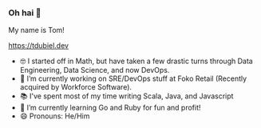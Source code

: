 ### Oh hai 👋
My name is Tom!

https://tdubiel.dev


- 🤓 I started off in Math, but have taken a few drastic turns through Data Engineering, Data Science, and now DevOps.
- 🔭 I’m currently working on SRE/DevOps stuff at Foko Retail (Recently acquired by Workforce Software).
- 📚 I've spent most of my time writing Scala, Java, and Javascript
- 🌱 I’m currently learning Go and Ruby for fun and profit!
- 😄 Pronouns: He/Him

<!--
**tmpdubz/tmpdubz** is a ✨ _special_ ✨ repository because its `README.md` (this file) appears on your GitHub profile.

Here are some ideas to get you started:

- 🔭 I’m currently working on ...
- 🌱 I’m currently learning ...
- 👯 I’m looking to collaborate on ...
- 🤔 I’m looking for help with ...
- 💬 Ask me about ...
- 📫 How to reach me: ...
- 😄 Pronouns: ...
- ⚡ Fun fact: ...
-->
